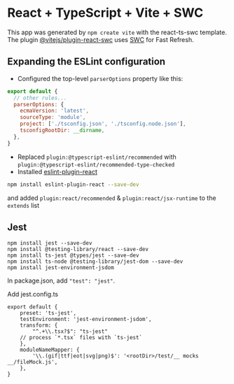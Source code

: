 # React + TypeScript + Vite + SWC

This app was generated by `npm create vite` with the react-ts-swc template. The plugin [@vitejs/plugin-react-swc](https://github.com/vitejs/vite-plugin-react-swc) uses [SWC](https://swc.rs/) for Fast Refresh.

## Expanding the ESLint configuration

- Configured the top-level `parserOptions` property like this:

```js
export default {
  // other rules...
  parserOptions: {
    ecmaVersion: 'latest',
    sourceType: 'module',
    project: ['./tsconfig.json', './tsconfig.node.json'],
    tsconfigRootDir: __dirname,
  },
}
```

- Replaced `plugin:@typescript-eslint/recommended` with `plugin:@typescript-eslint/recommended-type-checked`
- Installed [eslint-plugin-react](https://github.com/jsx-eslint/eslint-plugin-react)

```bash
npm install eslint-plugin-react --save-dev
```

  and added `plugin:react/recommended` & `plugin:react/jsx-runtime` to the `extends` list

## Jest

    npm install jest --save-dev
    npm install @testing-library/react --save-dev
    npm install ts-jest @types/jest --save-dev
    npm install ts-node @testing-library/jest-dom --save-dev
    npm install jest-environment-jsdom

In package.json, add `"test": "jest"`.

Add jest.config.ts

    export default {
        preset: 'ts-jest',
        testEnvironment: 'jest-environment-jsdom',
        transform: {
            "^.+\\.tsx?$": "ts-jest" 
        // process `*.tsx` files with `ts-jest`
        },
        moduleNameMapper: {
            '\\.(gif|ttf|eot|svg|png)$': '<rootDir>/test/__ mocks __/fileMock.js',
        },
    }